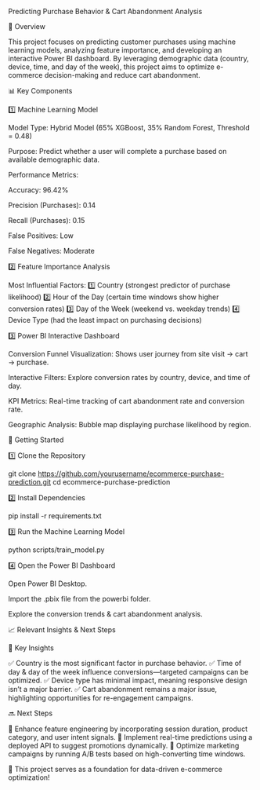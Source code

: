 Predicting Purchase Behavior & Cart Abandonment Analysis

📌 Overview

This project focuses on predicting customer purchases using machine learning models, analyzing feature importance, and developing an interactive Power BI dashboard. By leveraging demographic data (country, device, time, and day of the week), this project aims to optimize e-commerce decision-making and reduce cart abandonment.

📊 Key Components

1️⃣ Machine Learning Model

Model Type: Hybrid Model (65% XGBoost, 35% Random Forest, Threshold = 0.48)

Purpose: Predict whether a user will complete a purchase based on available demographic data.

Performance Metrics:

Accuracy: 96.42%

Precision (Purchases): 0.14

Recall (Purchases): 0.15

False Positives: Low

False Negatives: Moderate

2️⃣ Feature Importance Analysis

Most Influential Factors:
1️⃣ Country (strongest predictor of purchase likelihood)
2️⃣ Hour of the Day (certain time windows show higher conversion rates)
3️⃣ Day of the Week (weekend vs. weekday trends)
4️⃣ Device Type (had the least impact on purchasing decisions)

3️⃣ Power BI Interactive Dashboard

Conversion Funnel Visualization: Shows user journey from site visit → cart → purchase.

Interactive Filters: Explore conversion rates by country, device, and time of day.

KPI Metrics: Real-time tracking of cart abandonment rate and conversion rate.

Geographic Analysis: Bubble map displaying purchase likelihood by region.

🚀 Getting Started

1️⃣ Clone the Repository

git clone https://github.com/yourusername/ecommerce-purchase-prediction.git
cd ecommerce-purchase-prediction

2️⃣ Install Dependencies

pip install -r requirements.txt

3️⃣ Run the Machine Learning Model

python scripts/train_model.py

4️⃣ Open the Power BI Dashboard

Open Power BI Desktop.

Import the .pbix file from the powerbi folder.

Explore the conversion trends & cart abandonment analysis.

📈 Relevant Insights & Next Steps

🔹 Key Insights

✅ Country is the most significant factor in purchase behavior.
✅ Time of day & day of the week influence conversions—targeted campaigns can be optimized.
✅ Device type has minimal impact, meaning responsive design isn’t a major barrier.
✅ Cart abandonment remains a major issue, highlighting opportunities for re-engagement campaigns.

🔜 Next Steps

📌 Enhance feature engineering by incorporating session duration, product category, and user intent signals.
📌 Implement real-time predictions using a deployed API to suggest promotions dynamically.
📌 Optimize marketing campaigns by running A/B tests based on high-converting time windows.

🚀 This project serves as a foundation for data-driven e-commerce optimization!
